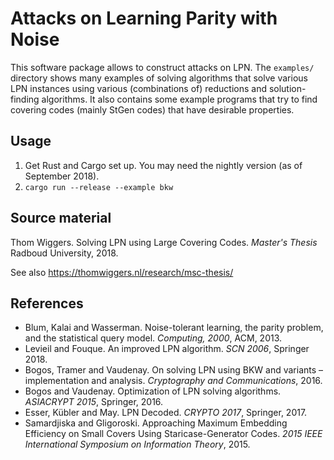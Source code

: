 # Attacks on Learning Parity with Noise

This software package allows to construct attacks on LPN.
The `examples/` directory shows many examples of solving algorithms that solve various LPN instances using various (combinations of) reductions and solution-finding algorithms.
It also contains some example programs that try to find covering codes (mainly StGen codes) that have desirable properties.

## Usage

1. Get Rust and Cargo set up. You may need the nightly version (as of September 2018).
2. `cargo run --release --example bkw`

## Source material

Thom Wiggers. Solving LPN using Large Covering Codes. *Master's Thesis* Radboud University, 2018.

See also https://thomwiggers.nl/research/msc-thesis/

## References

* Blum, Kalai and Wasserman. Noise-tolerant learning, the parity problem, and the statistical query model. *Computing, 2000*, ACM, 2013.
* Levieil and Fouque. An improved LPN algorithm. *SCN 2006*, Springer 2018.
* Bogos, Tramer and Vaudenay. On solving LPN using BKW and variants – implementation and analysis. *Cryptography and Communications*, 2016.
* Bogos and Vaudenay. Optimization of LPN solving algorithms. *ASIACRYPT 2015*, Springer, 2016.
* Esser, Kübler and May. LPN Decoded. *CRYPTO 2017*, Springer, 2017.
* Samardjiska and Gligoroski. Approaching Maximum Embedding Efficiency on Small Covers Using Staricase-Generator Codes. *2015 IEEE International Symposium on Information Theory*, 2015.
